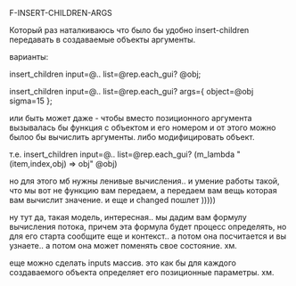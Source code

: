 F-INSERT-CHILDREN-ARGS

Который раз наталкиваюсь что было бы удобно 
insert-children передавать в создаваемые объекты аргументы.

варианты:

insert_children input=@.. list=@rep.each_gui? @obj;

insert_children input=@.. list=@rep.each_gui? args={ object=@obj sigma=15 };

или быть может даже - чтобы вместо позиционного аргумента вызывалась бы функция с объектом и его номером
и от этого можно былоо бы вычислить аргументы. либо модифицировать объект.

т.е.
insert_children input=@.. list=@rep.each_gui? (m_lambda "(item,index,obj) => obj" @obj)

но для этого мб нужны ленивые вычисления.. и умение работы такой, что мы вот не функцию вам передаем,
а передаем вам вещь которая вам вычислит значение.
и еще и changed пошлет )))))

ну тут да, такая модель, интересная.. мы дадим вам формулу вычисления потока, причем эта формула будет процесс определять,
но для его старта сообщите еще и контекст.. а потом она посчитается и вы узнаете.. а потом она может поменять свое состояние.
хм.

еще можно сделать inputs массив. это как бы для каждого создаваемого объекта определяет его позиционные параметры.
хм.